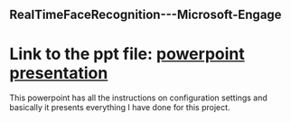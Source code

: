 ## RealTimeFaceRecognition---Microsoft-Engage
# Link to the ppt file: [powerpoint presentation](https://iitgoffice-my.sharepoint.com/:p:/g/personal/g_ichchha_iitg_ac_in/EQkHuyj9yLlBqyU5NsLf16cBti0QZ-ik-dWzNSwFPuwCYA?e=0kqho6)
This powerpoint has all the instructions on configuration settings and basically it presents  everything I have done for this project.
